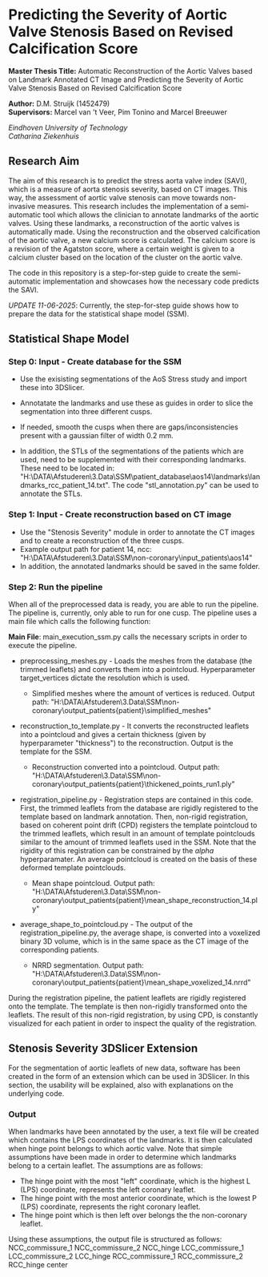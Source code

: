 # Predicting the Severity of Aortic Valve Stenosis Based on Revised Calcification Score

**Master Thesis Title:** Automatic Reconstruction of the Aortic Valves based on Landmark Annotated CT Image and Predicting the Severity of Aortic Valve Stenosis Based on Revised Calcification Score  
  
**Author:** D.M. Struijk (1452479)  
**Supervisors:**  Marcel van 't Veer, Pim Tonino and Marcel Breeuwer

*Eindhoven University of Technology  
Catharina Ziekenhuis*  

## Research Aim
The aim of this research is to predict the stress aorta valve index (SAVI), which is a measure of aorta stenosis severity, based on CT images. This way, the assessment of aortic valve stenosis can move towards non-invasive measures. This research includes the implementation of a semi-automatic tool which allows the clinician to annotate landmarks of the aortic valves. Using these landmarks, a reconstruction of the aortic valves is automatically made. Using the reconstruction and the observed calcification of the aortic valve, a new calcium score is calculated. The calcium score is a revision of the Agatston score, where a certain weight is given to a calcium cluster based on the location of the cluster on the aortic valve.

The code in this repository is a step-for-step guide to create the semi-automatic implementation and showcases how the necessary code predicts the SAVI. 

*UPDATE 11-06-2025*: Currently, the step-for-step guide shows how to prepare the data for the statistical shape model (SSM).

## Statistical Shape Model

### Step 0: Input - Create database for the SSM
- Use the exisisting segmentations of the AoS Stress study and import these into 3DSlicer.
- Annotatate the landmarks and use these as guides in order to slice the segmentation into three different cusps.
- If needed, smooth the cusps when there are gaps/inconsistencies present with a gaussian filter of width 0.2 mm.

- In addition, the STLs of the segmentations of the patients which are used, need to be supplemented with their corresponding landmarks.
  These need to be located in: "H:\DATA\Afstuderen\3.Data\SSM\patient_database\aos14\landmarks\landmarks_rcc_patient_14.txt".
  The code "stl_annotation.py" can be used to annotate the STLs. 

### Step 1: Input - Create reconstruction based on CT image
- Use the "Stenosis Severity" module in order to annotate the CT images and to create a reconstruction of the three cusps.
- Example output path for patient 14, ncc: "H:\DATA\Afstuderen\3.Data\SSM\non-coronary\input_patients\aos14"
- In addition, the annotated landmarks should be saved in the same folder.

### Step 2: Run the pipeline
When all of the preprocessed data is ready, you are able to run the pipeline. The pipeline is, currently, only able to run for one cusp. The pipeline uses a main file which calls the following function:

**Main File**: main_execution_ssm.py calls the necessary scripts in order to execute the pipeline.

- preprocessing_meshes.py - Loads the meshes from the database (the trimmed leaflets) and converts them into a pointcloud. Hyperparameter target_vertices dictate the resolution which is used.
    - Simplified meshes where the amount of vertices is reduced. Output path: "H:\DATA\Afstuderen\3.Data\SSM\non-coronary\output_patients\{patient}\simplified_meshes"
  
- reconstruction_to_template.py - It converts the reconstructed leaflets into a pointcloud and gives a certain thickness (given by hyperparameter "thickness") to the reconstruction. Output is the template for the SSM.
    - Reconstruction converted into a pointcloud. Output path: "H:\DATA\Afstuderen\3.Data\SSM\non-coronary\output_patients\{patient}\thickened_points_run1.ply"
  
- registration_pipeline.py - Registration steps are contained in this code. First, the trimmed leaflets from the database are rigidly registered to the template based on landmark annotation. Then, non-rigid registration, based on coherent point drift (CPD) registers the template pointcloud to the trimmed leaflets, which result in an amount of template pointclouds similar to the amount of trimmed leaflets used in the SSM. Note that the rigidity of this registration can be constrained by the *alpha* hyperparamater. An average pointcloud is created on the basis of these deformed template pointclouds.
    - Mean shape pointcloud. Output path: "H:\DATA\Afstuderen\3.Data\SSM\non-coronary\output_patients\{patient}\mean_shape_reconstruction_14.ply"
  
- average_shape_to_pointcloud.py - The output of the registration_pipeline.py, the average shape, is converted into a voxelized binary 3D volume, which is in the same space as the CT image of the corresponding patients.
    - NRRD segmentation. Output path: "H:\DATA\Afstuderen\3.Data\SSM\non-coronary\output_patients\{patient}\mean_shape_voxelized_14.nrrd"
  
During the registration pipeline, the patient leaflets are rigidly registered onto the template. The template is then non-rigidly transformed onto the leaflets. The result of this non-rigid registration, by using CPD, is constantly visualized for each patient in order to inspect the quality of the registration. 

## Stenosis Severity 3DSlicer Extension

For the segmentation of aortic leaflets of new data, software has been created in the form of an extension which can be used in 3DSlicer. In this section, the usability will be explained, also with explanations on the underlying code. 

### Output

When landmarks have been annotated by the user, a text file will be created which contains the LPS coordinates of the landmarks. It is then calculated when hinge point belongs to which aortic valve. Note that simple assumptions have been made in order to determine which landmarks belong to a certain leaflet. The assumptions are as follows:
- The hinge point with the most "left" coordinate, which is the highest L (LPS) coordinate, represents the left coronary leaflet.
- The hinge point with the most anterior coordinate, which is the lowest P (LPS) coordinate, represents the right coronary leaflet.
- The hinge point which is then left over belongs the the non-coronary leaflet.
  
Using these assumptions, the output file is structured as follows: 
NCC_commissure_1
NCC_commissure_2
NCC_hinge
LCC_commissure_1
LCC_commissure_2
LCC_hinge
RCC_commissure_1
RCC_commissure_2
RCC_hinge
center
